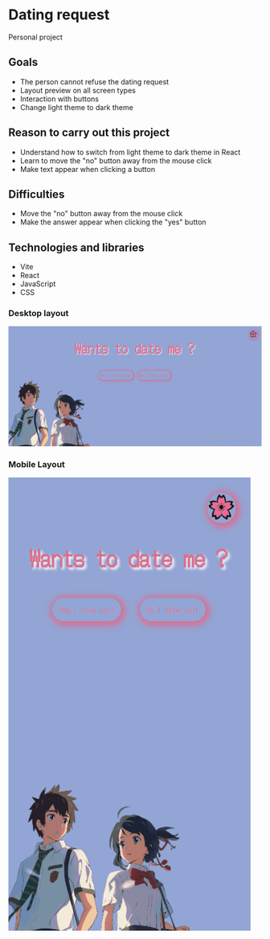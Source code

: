 # Dating request
Personal project

## Goals
- The person cannot refuse the dating request
- Layout preview on all screen types
- Interaction with buttons
- Change light theme to dark theme

## Reason to carry out this project
- Understand how to switch from light theme to dark theme in React
- Learn to move the "no" button away from the mouse click
- Make text appear when clicking a button

## Difficulties
- Move the "no" button away from the mouse click
- Make the answer appear when clicking the "yes" button

## Technologies and libraries
- Vite
- React
- JavaScript
- CSS

### Desktop layout

![](./src/design/dating-request-desktop.gif)

### Mobile Layout

![](./src/design/dating-request-mobile.gif)